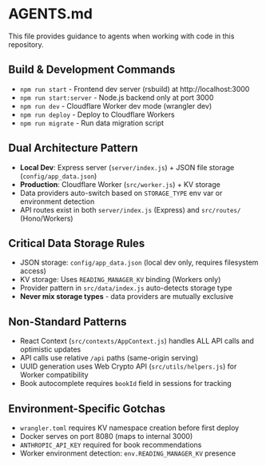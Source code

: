 # AGENTS.md

This file provides guidance to agents when working with code in this repository.

## Build & Development Commands
- `npm run start` - Frontend dev server (rsbuild) at http://localhost:3000
- `npm run start:server` - Node.js backend only at port 3000
- `npm run dev` - Cloudflare Worker dev mode (wrangler dev)
- `npm run deploy` - Deploy to Cloudflare Workers
- `npm run migrate` - Run data migration script

## Dual Architecture Pattern
- **Local Dev**: Express server (`server/index.js`) + JSON file storage (`config/app_data.json`)
- **Production**: Cloudflare Worker (`src/worker.js`) + KV storage
- Data providers auto-switch based on `STORAGE_TYPE` env var or environment detection
- API routes exist in both `server/index.js` (Express) and `src/routes/` (Hono/Workers)

## Critical Data Storage Rules
- JSON storage: `config/app_data.json` (local dev only, requires filesystem access)
- KV storage: Uses `READING_MANAGER_KV` binding (Workers only)
- Provider pattern in `src/data/index.js` auto-detects storage type
- **Never mix storage types** - data providers are mutually exclusive

## Non-Standard Patterns
- React Context (`src/contexts/AppContext.js`) handles ALL API calls and optimistic updates
- API calls use relative `/api` paths (same-origin serving)
- UUID generation uses Web Crypto API (`src/utils/helpers.js`) for Worker compatibility
- Book autocomplete requires `bookId` field in sessions for tracking

## Environment-Specific Gotchas
- `wrangler.toml` requires KV namespace creation before first deploy
- Docker serves on port 8080 (maps to internal 3000)
- `ANTHROPIC_API_KEY` required for book recommendations
- Worker environment detection: `env.READING_MANAGER_KV` presence